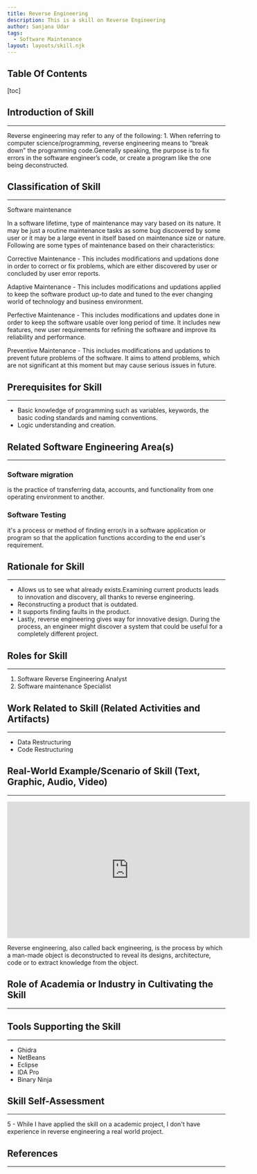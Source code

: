 ```yaml
---
title: Reverse Engineering
description: This is a skill on Reverse Engineering
author: Sanjana Udar
tags:
  - Software Maintenance
layout: layouts/skill.njk
---
```

## Table Of Contents
[toc]

## Introduction of Skill
---
Reverse engineering may refer to any of the following: 1. When referring to computer science/programming, reverse engineering means to “break down” the programming code.Generally speaking, the purpose is to fix errors in the software engineer’s code, or create a program like the one being deconstructed.

## Classification of Skill
---
Software maintenance

In a software lifetime, type of maintenance may vary based on its nature. It may be just a routine maintenance tasks as some bug discovered by some user or it may be a large event in itself based on maintenance size or nature. Following are some types of maintenance based on their characteristics:

Corrective Maintenance - This includes modifications and updations done in order to correct or fix problems, which are either discovered by user or concluded by user error reports.

Adaptive Maintenance - This includes modifications and updations applied to keep the software product up-to date and tuned to the ever changing world of technology and business environment.

Perfective Maintenance - This includes modifications and updates done in order to keep the software usable over long period of time. It includes new features, new user requirements for refining the software and improve its reliability and performance.

Preventive Maintenance - This includes modifications and updations to prevent future problems of the software. It aims to attend problems, which are not significant at this moment but may cause serious issues in future.

## Prerequisites for Skill
---
* Basic knowledge of programming such as variables, keywords, the basic coding standards and naming conventions. 
* Logic understanding and creation. 

## Related Software Engineering Area(s)
---
### Software migration
   is the practice of transferring data, accounts, and functionality from one operating environment to another.

### Software Testing
   it's a process or method of finding error/s in a software application or program so that the application functions according to the end user's requirement.

## Rationale for Skill
---
* Allows us to see what already exists.Examining current products leads to innovation and discovery, all thanks to reverse engineering.
* Reconstructing a product that is outdated.
* It supports finding faults in the product. 
* Lastly, reverse engineering gives way for innovative design. During the process, an engineer might discover a system that could be useful for a  completely different project.

## Roles for Skill
---
1. Software Reverse Engineering Analyst
2. Software maintenance Specialist

## Work Related to Skill (Related Activities and Artifacts)
---
* Data Restructuring
* Code Restructuring

## Real-World Example/Scenario of Skill (Text, Graphic, Audio, Video)
---
<iframe width="560" height="315" src="https://www.youtube.com/embed/CjMAMzke7nw" frameborder="0" allow="accelerometer; autoplay; encrypted-media; gyroscope; picture-in-picture" allowfullscreen></iframe>

Reverse engineering, also called back engineering, is the process by which a man-made object is deconstructed to reveal its designs, architecture, code or to extract knowledge from the object.

## Role of Academia or Industry in Cultivating the Skill
---
### 

## Tools Supporting the Skill
---
* Ghidra
* NetBeans
* Eclipse
* IDA Pro
* Binary Ninja

## Skill Self-Assessment
---
5 - While I have applied the skill on a academic project, I don't have experience in reverse engineering a real world project.

## References
---
